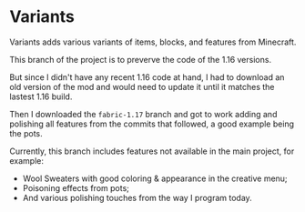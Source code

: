 # Variants
Variants adds various variants of items, blocks, and features from Minecraft.

This branch of the project is to preverve the code of the 1.16 versions.

But since I didn't have any recent 1.16 code at hand, I had to download an old
version of the mod and would need to update it until it matches the lastest 1.16 build.

Then I downloaded the ```fabric-1.17``` branch and got to work adding and polishing all features from the commits that followed, a good example being the pots.

Currently, this branch includes features not available in the main project, for example:

- Wool Sweaters with good coloring & appearance in the creative menu;
- Poisoning effects from pots;
- And various polishing touches from the way I program today.

